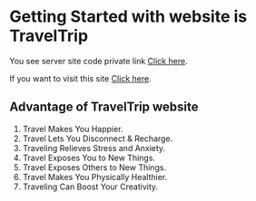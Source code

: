 # Getting Started with website is TravelTrip

You see server site code private link [Click here](https://github.com/programming-hero-web-course1/tourism-or-delivery-website-server-side-shakilmia8).

If you want to visit this site [Click here](https://assignment-11-d5732.web.app/).

## Advantage of TravelTrip website

1. Travel Makes You Happier.
2. Travel Lets You Disconnect & Recharge.
3. Traveling Relieves Stress and Anxiety.
4. Travel Exposes You to New Things.
5. Travel Exposes Others to New Things.
6. Travel Makes You Physically Healthier.
7. Traveling Can Boost Your Creativity.
